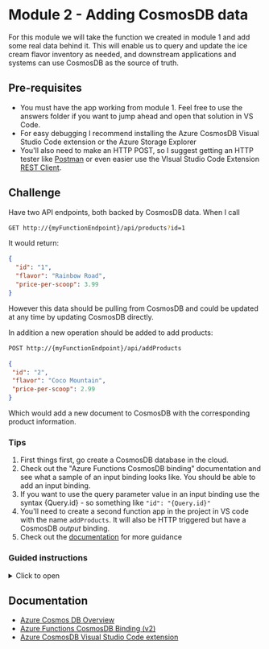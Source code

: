 # Module 2 - Adding CosmosDB data

For this module we will take the function we created in module 1 and add some real data behind it.  This will enable us to query and update the ice cream flavor inventory as needed, and downstream applications and systems can use CosmosDB as the source of truth.

## Pre-requisites

* You must have the app working from module 1.  Feel free to use the answers folder if you want to jump ahead and open that solution in VS Code.
* For easy debugging I recommend installing the Azure CosmosDB Visual Studio Code extension or the Azure Storage Explorer
* You'll also need to make an HTTP POST, so I suggest getting an HTTP tester like [Postman](https://www.getpostman.com/apps) or even easier use the VIsual Studio Code Extension [REST Client](https://github.com/Huachao/vscode-restclient).

## Challenge

Have two API endpoints, both backed by CosmosDB data.  When I call

```bash
GET http://{myFunctionEndpoint}/api/products?id=1
```

It would return:

```json
{
  "id": "1",
  "flavor": "Rainbow Road",
  "price-per-scoop": 3.99
}
```

However this data should be pulling from CosmosDB and could be updated at any time by updating CosmosDB directly.

In addition a new operation should be added to add products:

```bash
POST http://{myFunctionEndpoint}/api/addProducts
```

```json
{
 "id": "2",
 "flavor": "Coco Mountain",
 "price-per-scoop": 2.99
}
```

Which would add a new document to CosmosDB with the corresponding product information.

### Tips

1. First things first, go create a CosmosDB database in the cloud.
1. Check out the "Azure Functions CosmosDB binding" documentation and see what a sample of an input binding looks like.  You should be able to add an input binding.
1. If you want to use the query parameter value in an input binding use the syntax {Query.id} - so something like `"id": "{Query.id}"`
1. You'll need to create a second function app in the project in VS code with the name `addProducts`.  It will also be HTTP triggered but have a CosmosDB *output* binding.
1. Check out the [documentation](#documentation) for more guidance

### Guided instructions
<!-- markdownlint-disable MD032 MD033 -->
<details><summary>Click to open</summary><p>

1. Open the Azure Portal and create a new Azure CosmosDB database.  **BE SURE TO SELECT SQL FOR THE API and Don't enable Virtual Networks**. And if you have not used until now, take the free tier advantage for the CosmosDB and if not possible the serverless option.
    * It's not required but I recommend putting this in the same resource group as the function app from module 1.

1. After the CosmosDB account has been created, open it and copy the "Primary Connection String" from the **Keys** section.  Save this for later.  You may even want to continue on with the next step and come back later to get the key as CosmosDB can take a few minutes to deploy.

    Now onto VS Code

1. Open your project in VS Code from Module 1.

1. Make the following code changes to the app to no longer expect static data, but to expect dynamic data returned from the CosmosDB *binding* in Azure Functions.

    ```javascript
    module.exports = async function (context, req, product) {
        context.log('JavaScript HTTP trigger function processed a request.');

        if (req.query.id && product) {
            context.res = {
                status: 200,
                body: product
            }
        }
        else {
            context.res = {
                status: 400,
                body: "Please pass in a valid \"id\" query parameter"
            }
        }
    };
    ```

    You'll notice that a few changes were made.  We're no longer passing back a static response, but instead returning a `product`.  That product was added to the method signature as well.  Now we need to configure what `product` should be.  That change is made in the `function.json` file in the same directory.

1. Overwrite the `function.json` to the following:

    ```json
    {
      "disabled": false,
      "bindings": [
        {
          "authLevel": "anonymous",
          "type": "httpTrigger",
          "direction": "in",
          "name": "req",
          "methods": [
            "get"
          ]
        },
        {
          "type": "http",
          "direction": "out",
          "name": "res"
        },
        {
          "type": "cosmosDB",
          "name": "product",
          "databaseName": "icecream",
          "collectionName": "products",
          "connectionStringSetting": "CosmosDBConnectionString",
          "direction": "in",
          "Id": "{Query.id}"
        }
      ]
    }
    ```  

    This is adding a new binding in the function metadata for `CosmosDB`.  You'll see the name of the property we are setting `product`, which corresponds to the function code `product` in the previous step.  In addition we define information on which database and CosmosDB account to connect to.  Specifically we want to connect to the `icecream` database, `products` collection, with the CosmosDB account information from the `CosmosDBConnectionString` setting.  We'll get into that setting later.

    The last change is the most interesting. You'll see we have an `Id` property in the `function.json`.  This is letting the *input* binding know which document ID to grab.  Azure Functions could also have a SQL query here to query multiple documents, but here we know the ID will be the query parameter `ID`.  Azure Functions provides syntax to grab properties from query or body parameters of triggers. In this case, `{Query.id}` is saying "Get the CosmosDB document in this collection that has the same ID as the `id` query parameter for the HTTP request".  So really the Azure Functions binding framework is doing all of the heavy lifting of exposing CosmosDB through an API.

    We won't be able to test this function yet, as the CosmosDB account created earlier is totally empty.  So let's add a new function.

1. In the Visual Studio Code extension for Azure Functions, click the lightning bolt icon to add a new function to this app.
1. Select the current folder to add to the existing app. This function will also be HTTP triggered.
1. Name it `addProducts` and give it `anonymous` access permissions.
1. Replace the code in the new `index.js` for `addProducts` with the following:

    ```javascript
    module.exports = async function (context, req) {
        context.log('Add product processed a request.');

        context.bindings.product = req.body;
    };
    ```

    You'll notice we don't need a lot of code here.  In this case we have the same inputs as a regular HTTP function, but in the `context` we are setting the value of a binding `product` to the request body of the HTTP request.  That single line of code is all we need to add a document to CosmosDB!  However we do need to define the metadata so the function runtime knows where to put that document.

1. Replace the contents of the `function.json` file in the `addProducts` folder with the following:

    ```json
    {
      "disabled": false,
      "bindings": [
        {
          "authLevel": "anonymous",
          "type": "httpTrigger",
          "direction": "in",
          "name": "req",
          "methods": [
            "post"
          ]
        },
        {
          "type": "http",
          "direction": "out",
          "name": "res"
        },
        {
          "name": "product",
          "type": "cosmosDB",
          "databaseName": "icecream",
          "collectionName": "products",
          "createIfNotExists": true,
          "connectionStringSetting": "CosmosDbConnectionString",
          "direction": "out"
      }
      ]
    }
    ```

    This is very similar to the input binding from before, with a few changes.  We still will call the binding `product` (as referenced in the code).  However the `direction` in this case is `out` meaning it will *write* to CosmosDB instead of reading.  We also are setting `createIfNotExists` to `true`, which means if this collection and database doesn't already exist in the CosmosDB account, it will create one for us.

    The last part is we need to associate the CosmosDB we created in the first few steps with these functions.  You may have noticed we've referenced `CosmosDbConnectionString` a few times.  Those connection string settings and environment variables are stored in `local.settings.json`

1. Open the `local.settings.json` file at the root of the project.  It should look like this:

    ```json
    {
      "IsEncrypted": false,
      "Values": {
        "AzureWebJobsStorage": "",
        "FUNCTIONS_WORKER_RUNTIME": "node"
      }
    }
    ```

    To get our functions running we need to do two things.  First we need to add a connection string for `AzureWebJobsStorage`.  This is a storage account the function will use for state and to integrate with some triggers and bindings like CosmosDB.  The second is we need to add a new settings `CosmosDbConnectionString`.  This is the setting that will give our previous functions access to the cosmosDB account we created.

1. Open the Azure Portal to the resource group with your published function app from step 1.  You should see a Storage Account in that resource group (green square icon).  Open it, select **Access Keys** in the left-hand nav, and copy the **Connection string** for **key1**.  Paste this value in the quotes for `AzureWebJobsStorage` in the `local.settings.json` file.
1. Add a new `Values` for `CosmosDbConnectionString` in the `local.settings.json` file and paste in the connection string from the CosmosDB account created in the earlier steps.
1. Your `local.settings.json` should now look something like this:

    ```json
    {
        "IsEncrypted": false,
        "Values": {
          "AzureWebJobsStorage": "DefaultEndpointsProtocol=https;AccountName=amazing-lab;AccountKey=ShhhThisIsASecret;EndpointSuffix=core.windows.net",
          "CosmosDbConnectionString": "AccountEndpoint=https://awesome-function-lab.documents.azure.com:443/;AccountKey=Thisisasecret;",
          "FUNCTIONS_WORKER_RUNTIME": "node"
        }
      }
      
    ```

1. Click the **Debug** menu and **Start Debugging**.
    > The first time you debug a function that has a binding or trigger other than HTTP / timer, the local runtime will install the extension.  The latest version of VS Code should do this automatically for you.  However if not you may need to run the command `func extensions install` at the root of the project.

    You should see two URLs generated like the following:

    > Http Functions:
    > addProducts: http://localhost:7071/api/addProducts
    > products: http://localhost:7071/api/products

1. If you want to use Postman to check your newly deployed Function in Azure - open Postman to create a document.  
    1. Create a `POST` request to `http://localhost:7071/api/addProducts`
    2. Select **Body**, choose **raw** and toggle the type to **JSON (application/json)**
    3. Add the following product:

    ```json
    {
        "id": "2",
        "flavor": "Coco Mountain",
        "price-per-scoop": 2.99
    }
    ```  

    ![Postman](media/postman.png)

1. If you prefer to stay in your VSCode environment you can use the REST Client Extension - just create a file e.g. *test.http* using the following syntax to send a request to you function in azure:

    ```json
        ###

        POST http://localhost:7071/api/addProducts HTTP/1.1
        Content-Type: application/json

        {
            "id": "1",
            "flavor": "Rainbow Road",
            "price-per-scoop": 3.99
        }

        ###
        POST http://localhost:7071/api/products?id=1 HTTP/1.1
    ```

    The REST client will then offer inline the http-file to send the request:

    ![REST Client](media/RESTclient.png)

1. Send the request, you should get a 200 response back.  If you go now to the CosmosDB Visual Studio extension or the CosmosDB account in the Azure Portal and opening the Data explorer, you should see this added into the CosmosDB account (icecream database, products collection).
1. Make another request but add in a second flavor

    ```json
    {
          "id": "1",
          "flavor": "Rainbow Road",
          "price-per-scoop": 3.99
    }
    ```

    Our CosmosDB backend should have both files.

1. Using Postman (or a web browser), query both of these documents
   1. Make a `GET` request to `http://localhost:7071/api/products?id=2` and `http://localhost:7071/api/products?id=1`
   2. You should see the docs returned from CosmosDB (as well as some additional properties CosmosDB has added)

    ```json
    {
        "id": "2",
        "_rid": "Z7l8ALN6PzQBAAAAAAAAAA==",
        "_self": "dbs/Z7l8AA==/colls/Z7l8ALN6PzQ=/docs/Z7l8ALN6PzQBAAAAAAAAAA==/",
        "_ts": 1536957687,
        "_etag": "\"6200bebd-0000-0000-0000-5b9c1cf70000\"",
        "flavor": "Coco Mountain",
        "price-per-scoop": 2.99
    }
    ```

    Now that the app is working and backed by CosmosDB, we need to publish this update.

1. Open the Azure Functions extension in VS Code and click the up-arrow icon to publish
1. Choose the current folder, and select the function app created in step 1
    1. You should see a notification that the app is updating
1. There is one last step.  We need to update the application settings in your published app to have the changes we made to local settings.  In the VS Code Azure Functions extension, find your function app, open it, right-click the "Application Settings" and choose **Upload local settings..**.  This will push your local settings up to your published app.

    ![Upload](media/uploadfromlocal.png)

1. Open your function in the Azure Portal, get the URLs, and verify the functions work in your published apps

</p></details>

## Documentation

* [Azure Cosmos DB Overview](https://docs.microsoft.com/azure/cosmos-db/introduction)
* [Azure Functions CosmosDB Binding (v2)](https://docs.microsoft.com/azure/azure-functions/functions-bindings-cosmosdb-v2)
* [Azure CosmosDB Visual Studio Code extension](https://marketplace.visualstudio.com/items?itemName=ms-azuretools.vscode-cosmosdb)

